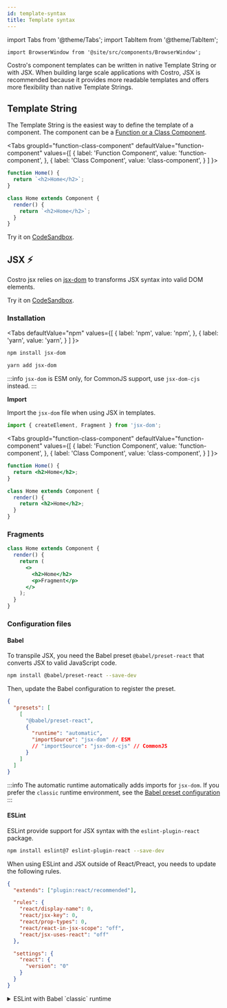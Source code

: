 ```yaml
---
id: template-syntax
title: Template syntax
---
```


import Tabs from '@theme/Tabs';
import TabItem from '@theme/TabItem';

```mdx-code-block
import BrowserWindow from '@site/src/components/BrowserWindow';
```

Costro's component templates can be written in native Template String or with JSX. When building large scale applications with Costro, JSX is recommended because it provides more readable templates and offers more flexibility than native Template Strings.

## Template String

The Template String is the easiest way to define the template of a component. The component can be a [Function or a Class Component](component#function-and-class-components).

<Tabs
groupId="function-class-component"
defaultValue="function-component"
values={[
{ label: 'Function Component', value: 'function-component', },
{ label: 'Class Component', value: 'class-component', }
]
}>
<TabItem value="function-component">

```js title="src/components/home.js"
function Home() {
  return `<h2>Home</h2>`;
}
```

</TabItem>
<TabItem value="class-component">

```js title="src/components/home.js"
class Home extends Component {
  render() {
    return `<h2>Home</h2>`;
  }
}
```

</TabItem>
</Tabs>

Try it on [CodeSandbox](https://codesandbox.io/s/costro-template-string-kyjl1).

## JSX ⚡

Costro jsx relies on [jsx-dom](https://github.com/alex-kinokon/jsx-dom) to transforms JSX syntax into valid DOM elements.

Try it on [CodeSandbox](https://codesandbox.io/s/costro-jsx-template-k5zfs).

### Installation

<Tabs
defaultValue="npm"
values={[
{ label: 'npm', value: 'npm', },
{ label: 'yarn', value: 'yarn', }
]
}>
<TabItem value="npm">

```bash
npm install jsx-dom
```

</TabItem>
<TabItem value="yarn">

```bash
yarn add jsx-dom
```

</TabItem>
</Tabs>

:::info
`jsx-dom` is ESM only, for CommonJS support, use `jsx-dom-cjs` instead.
:::

**Import**

Import the `jsx-dom` file when using JSX in templates.

```jsx
import { createElement, Fragment } from 'jsx-dom';
```

<Tabs
groupId="function-class-component"
defaultValue="function-component"
values={[
{ label: 'Function Component', value: 'function-component', },
{ label: 'Class Component', value: 'class-component', }
]
}>
<TabItem value="function-component">

```jsx title="src/components/home.js"
function Home() {
  return <h2>Home</h2>;
}
```

</TabItem>
<TabItem value="class-component">

```jsx title="src/components/home.js"
class Home extends Component {
  render() {
    return <h2>Home</h2>;
  }
}
```

</TabItem>
</Tabs>

### Fragments

```jsx title="src/components/home.js"
class Home extends Component {
  render() {
    return (
      <>
        <h2>Home</h2>
        <p>Fragment</p>
      </>
    );
  }
}
```

### Configuration files

#### Babel

To transpile JSX, you need the Babel preset `@babel/preset-react` that converts JSX to valid JavaScript code.

```bash
npm install @babel/preset-react --save-dev
```

Then, update the Babel configuration to register the preset.

```json title="babel.config.json"
{
  "presets": [
    [
      "@babel/preset-react",
      {
        "runtime": "automatic",
        "importSource": "jsx-dom" // ESM
        // "importSource": "jsx-dom-cjs" // CommonJS
      }
    ]
  ]
}
```

:::info
The automatic runtime automatically adds imports for `jsx-dom`. If you prefer the `classic` runtime environment, see the [Babel preset configuration](https://babeljs.io/docs/babel-preset-react#options)
:::

#### ESLint

ESLint provide support for JSX syntax with the `eslint-plugin-react` package.

```bash
npm install eslint@7 eslint-plugin-react --save-dev
```

When using ESLint and JSX outside of React/Preact, you needs to update the following rules.

```json title=".eslintrc.json"
{
  "extends": ["plugin:react/recommended"],

  "rules": {
    "react/display-name": 0,
    "react/jsx-key": 0,
    "react/prop-types": 0,
    "react/react-in-jsx-scope": "off",
    "react/jsx-uses-react": "off"
  },

  "settings": {
    "react": {
      "version": "0"
    }
  }
}
```

<details>
  <summary>ESLint with Babel `classic` runtime</summary>

```json title=".eslintrc.json"
{
  "extends": ["plugin:react/recommended"],

  "rules": {
    "react/display-name": 0,
    "react/jsx-key": 0,
    "react/prop-types": 0
  },

  "settings": {
    "react": {
      "pragma": "createElement",
      "fragment": "Fragment",
      "version": "0"
    }
  }
}
```

</details>
